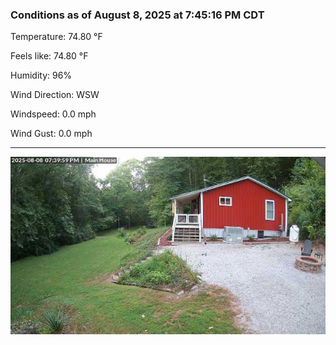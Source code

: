 ### Conditions as of August 8, 2025 at 7:45:16 PM CDT 

Temperature: 74.80 &deg;F

Feels like: 74.80 &deg;F

Humidity: 96%

Wind Direction: WSW

Windspeed: 0.0 mph

Wind Gust: 0.0 mph

---

<img src="./images/latest.jpeg"/>

